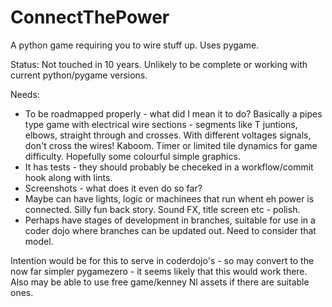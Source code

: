 ConnectThePower
===============

A python game requiring you to wire stuff up. Uses pygame.

Status: Not touched in 10 years. Unlikely to be complete or working with current python/pygame versions.

Needs:
- To be roadmapped properly - what did I mean it to do? Basically a pipes type game with electrical wire sections - 
segments like T juntions, elbows, straight through and crosses. With different voltages signals, don't cross the wires! 
Kaboom. Timer or limited tile dynamics for game difficulty. Hopefully some colourful simple graphics.
- It has tests - they should probably be checeked in a workflow/commit hook along with lints.
- Screenshots - what does it even do so far?
- Maybe can have lights, logic or machinees that run whent eh power is connected. Silly fun back story. Sound FX, title 
screen etc - polish. 
- Perhaps have stages of development in branches, suitable for use in a coder dojo where branches can be updated out. Need 
to consider that model.


Intention would be for this to serve in coderdojo's - so may convert to the now far simpler pygamezero - it seems likely 
that this would work there. Also may be able to use free game/kenney Nl assets if there are suitable ones.
